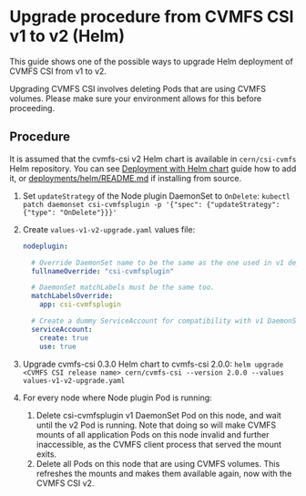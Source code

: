 # Upgrade procedure from CVMFS CSI v1 to v2 (Helm)

This guide shows one of the possible ways to upgrade Helm deployment of CVMFS CSI from v1 to v2.

Upgrading CVMFS CSI involves deleting Pods that are using CVMFS volumes. Please make sure your environment allows for this before proceeding.

## Procedure

It is assumed that the cvmfs-csi v2 Helm chart is available in `cern/csi-cvmfs` Helm repository. You can see [Deployment with Helm chart](./deploying.md#deployment-with-helm-chart) guide how to add it, or [deployments/helm/README.md](../deployments/helm/README.md) if installing from source.

1. Set `updateStrategy` of the Node plugin DaemonSet to `OnDelete`:
   `kubectl patch daemonset csi-cvmfsplugin -p '{"spec": {"updateStrategy": {"type": "OnDelete"}}}'`
2. Create `values-v1-v2-upgrade.yaml` values file:

   ```yaml
   nodeplugin:

     # Override DaemonSet name to be the same as the one used in v1 deployment.
     fullnameOverride: "csi-cvmfsplugin"

     # DaemonSet matchLabels must be the same too.
     matchLabelsOverride:
       app: csi-cvmfsplugin

     # Create a dummy ServiceAccount for compatibility with v1 DaemonSet.
     serviceAccount:
       create: true
       use: true
   ```
3. Upgrade cvmfs-csi 0.3.0 Helm chart to cvmfs-csi 2.0.0:
   `helm upgrade <CVMFS CSI release name> cern/cvmfs-csi --version 2.0.0 --values values-v1-v2-upgrade.yaml`
4. For every node where Node plugin Pod is running:

   1. Delete csi-cvmfsplugin v1 DaemonSet Pod on this node, and wait until the v2 Pod is running. Note that doing so will make CVMFS mounts of all application Pods on this node invalid and further inaccessible, as the CVMFS client process that served the mount exits.
   2. Delete all Pods on this node that are using CVMFS volumes. This refreshes the mounts and makes them available again, now with the CVMFS CSI v2.
